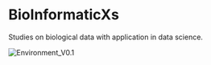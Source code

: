 # BioInformaticXs

Studies on biological data with application in data science.

![Environment_V0.1](images/BioInformaticXs)

